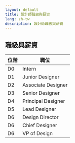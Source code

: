 ```yaml
---
layout: default
title: 設計師職級與薪資
lang: zh-tw
description: 設計師職級與薪資
---
```




## 職級與薪資

| 位階 | 職位 |
| --- | --- | 
| D0 | Intern |
| D1 | Junior Designer |
| D2 | Associate Designer |
| D3 | Senior Designer|
| D4 | Principal Designer |
| D5 | Lead Designer|
| D6 | Design Director |
| D6 | Chief Designer |
| D6 | VP of Design |


